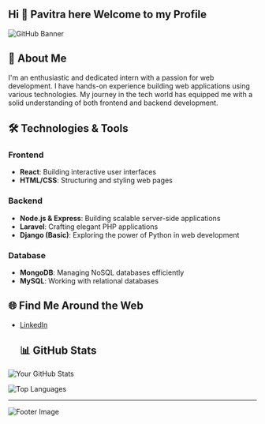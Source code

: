 ## Hi 👋 Pavitra here Welcome to my Profile

<!--
**Pavitra112/Pavitra112** is a ✨ _special_ ✨ repository because its `README.md` (this file) appears on your GitHub profile.

Here are some ideas to get you started:

- 🔭 I’m currently working on ...
- 🌱 I’m currently learning ...
- 👯 I’m looking to collaborate on ...
- 🤔 I’m looking for help with ...
- 💬 Ask me about ...
- 📫 How to reach me: ...
- 😄 Pronouns: ...
- ⚡ Fun fact: ...
-->
![GitHub Banner](https://komarev.com/ghpvc/?username=Pavitra112&label=Profile%20views&color=0e75b6&style=flat)

## 🌟 About Me

I'm an enthusiastic and dedicated intern with a passion for web development. I have hands-on experience building web applications using various technologies. My journey in the tech world has equipped me with a solid understanding of both frontend and backend development.

## 🛠️ Technologies & Tools

### Frontend
- **React**: Building interactive user interfaces
- **HTML/CSS**: Structuring and styling web pages

### Backend
- **Node.js & Express**: Building scalable server-side applications
- **Laravel**: Crafting elegant PHP applications
- **Django (Basic)**: Exploring the power of Python in web development

### Database
- **MongoDB**: Managing NoSQL databases efficiently
- **MySQL**: Working with relational databases


## 🌐 Find Me Around the Web

- [LinkedIn](https://www.linkedin.com/in/pavitraben-usdadiya/)


  ## 📊 GitHub Stats

![Your GitHub Stats](https://github-readme-stats.vercel.app/api?username=Pavitra112&show_icons=true&theme=radical)

![Top Languages](https://github-readme-stats.vercel.app/api/top-langs/?username=Pavitra112&layout=compact&theme=radical)

---

![Footer Image](https://via.placeholder.com/1200x100.png?text=Thanks+for+visiting+my+profile!)

